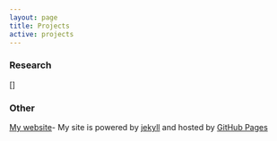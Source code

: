 ```yaml
---
layout: page
title: Projects
active: projects
---
```


### Research

[]

###

### Other

<a target="_blank" href="https://github.com/YakinRubaiat/YakinRubaiat.github.io">My website</a>- My site is powered by <a target="_blank" href="https://jekyllrb.com/">jekyll</a> and hosted by <a target="_blank" href="https://pages.github.com/">GitHub Pages</a>


